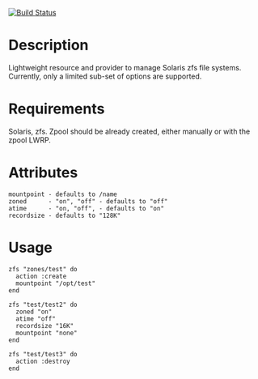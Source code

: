 [![Build Status](https://secure.travis-ci.org/wix/zfs.png)](http://travis-ci.org/wix/zfs)

Description
===========

Lightweight resource and provider to manage Solaris zfs file systems. 
Currently, only a limited sub-set of options are supported.

Requirements
============

Solaris, zfs.
Zpool should be already created, either manually or with the zpool LWRP.

Attributes
==========

    mountpoint - defaults to /name
    zoned      - "on", "off" - defaults to "off"
    atime      - "on, "off", - defaults to "on"
    recordsize - defaults to "128K"
 
Usage
=====

    zfs "zones/test" do
      action :create
      mountpoint "/opt/test"
    end
  
    zfs "test/test2" do
      zoned "on"
      atime "off"
      recordsize "16K"
      mountpoint "none"
    end
  
    zfs "test/test3" do
      action :destroy
    end
